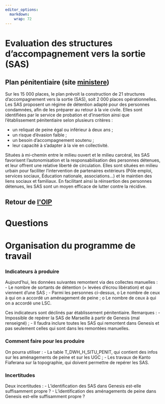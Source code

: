 ```yaml
---
editor_options: 
  markdown: 
    wrap: 72
---
```


# Evaluation des structures d’accompagnement vers la sortie (SAS)

## Plan pénitentiaire (site [ministere](https://www.justice.gouv.fr/plan-15-000-places-prison))

Sur les 15 000 places, le plan prévoit la construction de 21 structures
d’accompagnement vers la sortie (SAS), soit 2 000 places
opérationnelles. Les SAS proposent un régime de détention adapté pour
des personnes condamnées, afin de les préparer au retour à la vie
civile. Elles sont identifiées par le service de probation et
d’insertion ainsi que l’établissement pénitentiaire selon plusieurs
critères :

-   un reliquat de peine égal ou inférieur à deux ans ;
-   un risque d’évasion faible ;
-   un besoin d’accompagnement soutenu ;
-   leur capacité à s’adapter à la vie en collectivité.

Situées à mi-chemin entre le milieu ouvert et le milieu carcéral, les
SAS favorisent l’autonomisation et la responsabilisation des personnes
détenues, et leur offrent une relative liberté de circulation. Elles
sont situées en milieu urbain pour faciliter l’intervention de
partenaires extérieurs (Pôle emploi, services sociaux, Éducation
nationale, associations…) et le maintien des liens sociaux et familiaux.
En facilitant ainsi la réinsertion des personnes détenues, les SAS sont
un moyen efficace de lutter contre la récidive.

## Retour de [l'OIP](https://oip.org/analyse/structures-daccompagnement-vers-la-sortie-de-la-theorie-aux-pratiques/)

# Questions

# Organisation du programme de travail

### Indicateurs à produire

Aujourd’hui, les données suivantes remontent via des collectes
manuelles : - Le nombre de sortants de détention (= levées d’écrou
libération) et qui viennent d’une SAS ; - Parmi les personnes ci-dessus,
o Le nombre de ceux à qui on a accordé un aménagement de peine ; o Le
nombre de ceux à qui on a accordé une LSC.

Ces indicateurs sont déclinés par établissement pénitentiaire.
Remarques : - Impossible de repérer la SAS de Marseille à partir de
Genesis (mal renseigné) ; - Il faudra inclure toutes les SAS qui
remontent dans Genesis et pas seulement celles qui sont dans les
remontées manuelles.

### Comment faire pour les produire

On pourra utiliser : - La table T_DWH_H_SITU_PENIT, qui contient des
infos sur les aménagements de peine et sur les UGC ; - Les travaux de
Kanto Fiaferana sur la topographie, qui doivent permettre de repérer les
SAS.

### Incertitudes

Deux incertitudes : - L’identification des SAS dans Genesis est-elle
suffisamment propre ? - L’identification des aménagements de peine dans
Genesis est-elle suffisamment propre ?
